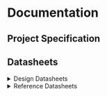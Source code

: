 # Documentation

## Project Specification



## Datasheets

<details>

<summary>Design Datasheets</summary>

1. Motor controller and Red/IR LED Driver\
   [https://www.ti.com/lit/ds/symlink/tpic2050.pdf?ts=1739885334186\&ref\_url=https%253A%252F%252Fwww.google.com%252F](https://www.ti.com/lit/ds/symlink/tpic2050.pdf?ts=1739885334186\&ref_url=https%253A%252F%252Fwww.google.com%252F)
2. LVDS Serializer\
   [https://www.ti.com/lit/ds/symlink/sn65lv1023a.pdf?ts=1740059186342\&ref\_url=https%253A%252F%252Fwww.ti.com%252Fproduct%252FSN65LV1023A](https://www.ti.com/lit/ds/symlink/sn65lv1023a.pdf?ts=1740059186342\&ref_url=https%253A%252F%252Fwww.ti.com%252Fproduct%252FSN65LV1023A)



</details>

<details>

<summary>Reference Datasheets</summary>

1. ToF Laser diode driver\
   [https://www.infineon.com/dgdl/Infineon-IRS9102C-DataSheet-v01\_00-EN.pdf?fileId=8ac78c8c919c9f9d01923335dc1b43c5](https://www.infineon.com/dgdl/Infineon-IRS9102C-DataSheet-v01_00-EN.pdf?fileId=8ac78c8c919c9f9d01923335dc1b43c5)
2. Blu-Ray Laser Diode Driver\
   [https://www.renesas.com/en/document/sds/isl58797-data-short?r=506001](https://www.renesas.com/en/document/sds/isl58797-data-short?r=506001)\
   [https://www.renesas.com/en/document/dst/isl58792-datasheet](https://www.renesas.com/en/document/dst/isl58792-datasheet)\
   [https://rocelec.widen.net/view/pdf/eyrlshzeil/ATMLS04748-1.pdf?t.download=true\&u=5oefqw](https://rocelec.widen.net/view/pdf/eyrlshzeil/ATMLS04748-1.pdf?t.download=true\&u=5oefqw)
3. Blu-Ray Laser Diode\
   [https://media.digikey.com/pdf/Data%20Sheets/Sharp%20PDFs/GH04P21A2GE.pdf](https://media.digikey.com/pdf/Data%20Sheets/Sharp%20PDFs/GH04P21A2GE.pdf)
4. Photo Detector IC\
   [https://www.digchip.com/datasheets/download\_datasheet.php?id=3143605\&part-number=MLX75012](https://www.digchip.com/datasheets/download_datasheet.php?id=3143605\&part-number=MLX75012)
5. CMOS to LVDS Driver\
   [https://www.analog.com/en/products/adn4661.html](https://www.analog.com/en/products/adn4661.html)\


</details>
